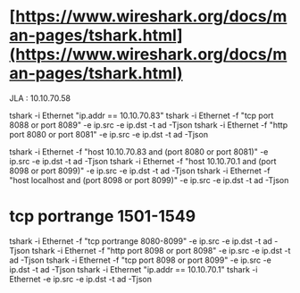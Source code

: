 
# [https://www.wireshark.org/docs/man-pages/tshark.html](https://www.wireshark.org/docs/man-pages/tshark.html)


JLA : 10.10.70.58

tshark -i Ethernet "ip.addr == 10.10.70.83" 
tshark -i Ethernet -f "tcp port 8088 or port 8089" -e ip.src -e ip.dst -t ad -Tjson
tshark -i Ethernet -f "http port 8080 or port 8081" -e ip.src -e ip.dst -t ad -Tjson

tshark -i Ethernet -f "host 10.10.70.83 and (port 8080 or port 8081)" -e ip.src -e ip.dst -t ad -Tjson
tshark -i Ethernet -f "host 10.10.70.1 and (port 8098 or port 8099)" -e ip.src -e ip.dst -t ad -Tjson
tshark -i Ethernet -f "host localhost and (port 8098 or port 8099)" -e ip.src -e ip.dst -t ad -Tjson

# tcp portrange 1501-1549

tshark -i Ethernet -f "tcp portrange 8080-8099" -e ip.src -e ip.dst -t ad -Tjson
tshark -i Ethernet -f "http port 8098 or port 8098" -e ip.src -e ip.dst -t ad -Tjson
tshark -i Ethernet -f "tcp port 8098 or port 8099" -e ip.src -e ip.dst -t ad -Tjson
tshark -i Ethernet "ip.addr == 10.10.70.1"
tshark -i Ethernet -e ip.src -e ip.dst -t ad -Tjson
